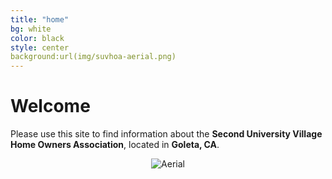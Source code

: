 ```yaml
---
title: "home"
bg: white
color: black
style: center
background:url(img/suvhoa-aerial.png)
---
```


<span class="fa-stack subtlecircle" style="font-size:100px; background:rgba(144,238,144,0.1)">
  <i class="fa fa-circle fa-stack-2x text-white"></i>
  <i class="fa fa-home fa-stack-1x text-green"></i>
</span>

# **Welcome**
Please use this site to find information about the **Second University Village Home Owners Association**, located in **Goleta, CA**.

<center>
<img src="img/suvhoa-aerial.png" alt="Aerial" title="Aerial" />
</center>
